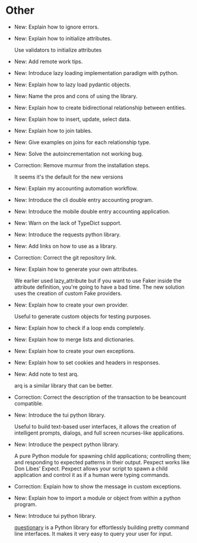 # Other

* New: Explain how to ignore errors.
* New: Explain how to initialize attributes.

    Use validators to initialize attributes
    

* New: Add remote work tips.
* New: Introduce lazy loading implementation paradigm with python.
* New: Explain how to lazy load pydantic objects.
* New: Name the pros and cons of using the library.
* New: Explain how to create bidirectional relationship between entities.
* New: Explain how to insert, update, select data.
* New: Explain how to join tables.
* New: Give examples on joins for each relationship type.
* New: Solve the autoincrementation not working bug.
* Correction: Remove murmur from the installation steps.

    It seems it's the default for the new versions
    

* New: Explain my accounting automation workflow.
* New: Introduce the cli double entry accounting program.
* New: Introduce the mobile double entry accounting application.
* New: Warn on the lack of TypeDict support.
* New: Introduce the requests python library.
* New: Add links on how to use as a library.
* Correction: Correct the git repository link.
* New: Explain how to generate your own attributes.

    We earlier used lazy_attribute but if you want to use Faker inside the
    attribute definition, you're going to have a bad time. The new solution
    uses the creation of custom Fake providers.

* New: Explain how to create your own provider.

    Useful to generate custom objects for testing purposes.

* New: Explain how to check if a loop ends completely.
* New: Explain how to merge lists and dictionaries.
* New: Explain how to create your own exceptions.
* New: Explain how to set cookies and headers in responses.
* New: Add note to test arq.

    arq is a similar library that can be better.

* Correction: Correct the description of the transaction to be beancount compatible.
* New: Introduce the tui python library.

    Useful to build text-based user interfaces, it allows the creation of
    intelligent prompts, dialogs, and full screen ncurses-like applications.
    

* New: Introduce the pexpect python library.

    A pure Python module for spawning
    child applications; controlling them; and responding to expected patterns in
    their output. Pexpect works like Don Libes’ Expect. Pexpect allows your script
    to spawn a child application and control it as if a human were typing commands.

* Correction: Explain how to show the message in custom exceptions.
* New: Explain how to import a module or object from within a python program.
* New: Introduce tui python library.

    [questionary](https://questionary.readthedocs.io) is a Python library
    for effortlessly building pretty command line interfaces. It makes it
    very easy to query your user for input.